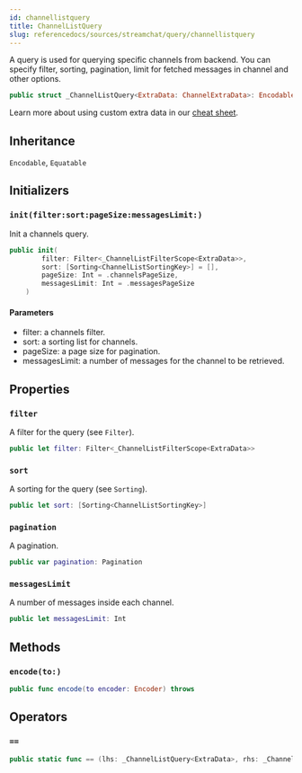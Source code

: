 ```yaml
---
id: channellistquery 
title: ChannelListQuery
slug: referencedocs/sources/streamchat/query/channellistquery
---
```


A query is used for querying specific channels from backend.
You can specify filter, sorting, pagination, limit for fetched messages in channel and other options.

``` swift
public struct _ChannelListQuery<ExtraData: ChannelExtraData>: Encodable 
```

> 

Learn more about using custom extra data in our [cheat sheet](https://github.com/GetStream/stream-chat-swift/wiki/Cheat-Sheet#working-with-extra-data).

## Inheritance

`Encodable`, `Equatable`

## Initializers

### `init(filter:sort:pageSize:messagesLimit:)`

Init a channels query.

``` swift
public init(
        filter: Filter<_ChannelListFilterScope<ExtraData>>,
        sort: [Sorting<ChannelListSortingKey>] = [],
        pageSize: Int = .channelsPageSize,
        messagesLimit: Int = .messagesPageSize
    ) 
```

#### Parameters

  - filter: a channels filter.
  - sort: a sorting list for channels.
  - pageSize: a page size for pagination.
  - messagesLimit: a number of messages for the channel to be retrieved.

## Properties

### `filter`

A filter for the query (see `Filter`).

``` swift
public let filter: Filter<_ChannelListFilterScope<ExtraData>>
```

### `sort`

A sorting for the query (see `Sorting`).

``` swift
public let sort: [Sorting<ChannelListSortingKey>]
```

### `pagination`

A pagination.

``` swift
public var pagination: Pagination
```

### `messagesLimit`

A number of messages inside each channel.

``` swift
public let messagesLimit: Int
```

## Methods

### `encode(to:)`

``` swift
public func encode(to encoder: Encoder) throws 
```

## Operators

### `==`

``` swift
public static func == (lhs: _ChannelListQuery<ExtraData>, rhs: _ChannelListQuery<ExtraData>) -> Bool 
```
